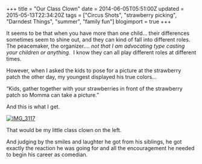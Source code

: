 +++
title = "Our Class Clown"
date = 2014-06-05T05:51:00Z
updated = 2015-05-13T22:34:20Z
tags = ["Circus Shots", "strawberry picking", "Darndest Things", "summer", "family fun"]
blogimport = true 
+++

It seems to be that when you have more than one child… their differences sometimes seem to shine out, and they can kind of fall into different roles.&#160; The peacemaker, the organizer…. _not that I am advocating type casting your children or anything._&#160; I know they can all play different roles at different times. 

However, when I asked the kids to pose for a picture at the strawberry patch the other day, my youngest displayed his true colors… 

“Kids, gather together with your strawberries in front of the strawberry patch so Momma can take a picture.”

And this is what I get. 

[![IMG_3117](https://latc.s3.amazonaws.com/wp-content/uploads/2014/06/IMG_3117.jpg "IMG_3117")](https://latc.s3.amazonaws.com/wp-content/uploads/2014/06/IMG_3117.jpg)

That would be my little class clown on the left.

And judging by the smiles and laughter he got from his siblings, he got exactly the reaction he was going for and all the encouragement he needed to begin his career as comedian.

